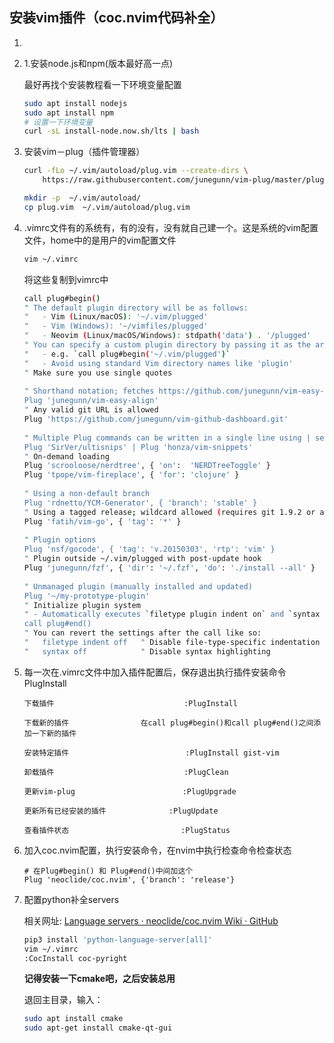 

## 安装vim插件（coc.nvim代码补全）

1. 

2. 1.安装node.js和npm(版本最好高一点)

   最好再找个安装教程看一下环境变量配置

   ```bash
   sudo apt install nodejs
   sudo apt install npm
   # 设置一下环境变量
   curl -sL install-node.now.sh/lts | bash
   ```

3. 安装vim－plug（插件管理器）

   ```bash
   curl -fLo ~/.vim/autoload/plug.vim --create-dirs \
       https://raw.githubusercontent.com/junegunn/vim-plug/master/plug.vim
   
   mkdir -p  ~/.vim/autoload/
   cp plug.vim  ~/.vim/autoload/plug.vim
   ```

4. .vimrc文件有的系统有，有的没有，没有就自己建一个。这是系统的vim配置文件，home中的是用户的vim配置文件

   ```bash
   vim ~/.vimrc
   ```

   将这些复制到vimrc中

   ```bash
   call plug#begin()
   " The default plugin directory will be as follows:
   "   - Vim (Linux/macOS): '~/.vim/plugged'
   "   - Vim (Windows): '~/vimfiles/plugged'
   "   - Neovim (Linux/macOS/Windows): stdpath('data') . '/plugged'
   " You can specify a custom plugin directory by passing it as the argument
   "   - e.g. `call plug#begin('~/.vim/plugged')`
   "   - Avoid using standard Vim directory names like 'plugin'
   " Make sure you use single quotes
    
   " Shorthand notation; fetches https://github.com/junegunn/vim-easy-align
   Plug 'junegunn/vim-easy-align'
   " Any valid git URL is allowed
   Plug 'https://github.com/junegunn/vim-github-dashboard.git'
    
   " Multiple Plug commands can be written in a single line using | separators
   Plug 'SirVer/ultisnips' | Plug 'honza/vim-snippets'
   " On-demand loading
   Plug 'scrooloose/nerdtree', { 'on':  'NERDTreeToggle' }
   Plug 'tpope/vim-fireplace', { 'for': 'clojure' }
    
   " Using a non-default branch
   Plug 'rdnetto/YCM-Generator', { 'branch': 'stable' }
   " Using a tagged release; wildcard allowed (requires git 1.9.2 or above)
   Plug 'fatih/vim-go', { 'tag': '*' }
    
   " Plugin options
   Plug 'nsf/gocode', { 'tag': 'v.20150303', 'rtp': 'vim' }
   " Plugin outside ~/.vim/plugged with post-update hook
   Plug 'junegunn/fzf', { 'dir': '~/.fzf', 'do': './install --all' }
    
   " Unmanaged plugin (manually installed and updated)
   Plug '~/my-prototype-plugin'
   " Initialize plugin system
   " - Automatically executes `filetype plugin indent on` and `syntax enable`.
   call plug#end()
   " You can revert the settings after the call like so:
   "   filetype indent off   " Disable file-type-specific indentation
   "   syntax off            " Disable syntax highlighting
   ```

   

5. 每一次在.vimrc文件中加入插件配置后，保存退出执行插件安装命令
   PlugInstall

   ```vim
   下载插件                             :PlugInstall
   
   下载新的插件                在call plug#begin()和call plug#end()之间添加一下新的插件
   
   安装特定插件                          :PlugInstall gist-vim
   
   卸载插件                             :PlugClean
   
   更新vim-plug                        :PlugUpgrade
   
   更新所有已经安装的插件         		:PlugUpdate
   
   查看插件状态                         :PlugStatus
   ```

   

6. 加入coc.nvim配置，执行安装命令，在nvim中执行检查命令检查状态

   ```vim
   # 在Plug#begin() 和 Plug#end()中间加这个
   Plug 'neoclide/coc.nvim', {'branch': 'release'}
   ```

7. 配置python补全servers

   相关网址: [Language servers · neoclide/coc.nvim Wiki · GitHub](https://github.com/neoclide/coc.nvim/wiki/Language-servers#python)

   ```bash
   pip3 install 'python-language-server[all]'
   vim ~/.vimrc
   :CocInstall coc-pyright
   ```

   

   **记得安装一下cmake吧，之后安装总用**

    退回主目录，输入：

   ```bash
   sudo apt install cmake
   sudo apt-get install cmake-qt-gui
   ```
